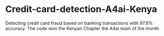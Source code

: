 # Credit-card-detection-A4ai-Kenya
Detecting credit card fraud based on banking transactions with 97.9% accuracy. The code won the Kenyan Chapter the A4ai team of the month
